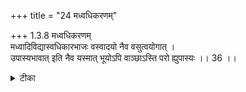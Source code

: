+++
title = "24 मध्वधिकरणम्"

+++
1.3.8 मध्वधिकरणम्  
मध्वादिविद्यास्वधिकारभाजः वस्वादयो नैव वसुत्वयोगात् ।  
उपास्यभावात् इति नैव यस्मात् भूयोऽपि वाञ्छाऽस्ति परो ह्युपास्यः ।। 36 ।।

<details><summary>टीका</summary>

1.3.8 मध्वधिकरणम् The contention that Gods such as Vasu and others are not entitled to pursue meditative worships designated as Madhu, etc.1, in view of the fact that they themselves are the objects of such meditations and the fruits of such meditations they already have is wrong because they could meditate on Supreme Brahman with a view to retain their present positions in the next cycle. Notes : 1. In Madhu - vidya one has to meditate on Sun - God. And it is not possible for the Sun - God to pursue such a meditation. Further the result of such meditation is the attainment of the position of Sun - God which the latter is occupying already. Hence Gods are not entitled for certain meditations. This is the prima facie view. The सिद्धान्त view is that the obejct of meditation by Sun - God is Supreme Brahman and the fruit of such meditation is not the attainment of the state of Sun - God but the continuance of the latter in the next cycle too.
</details>

